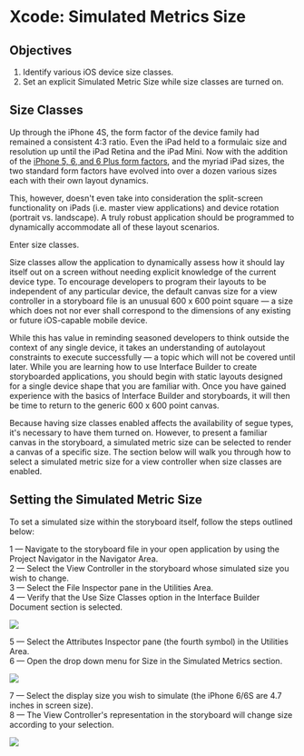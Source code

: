 # Xcode: Simulated Metrics Size

## Objectives

1. Identify various iOS device size classes.
2. Set an explicit Simulated Metric Size while size classes are turned on.

## Size Classes

Up through the iPhone 4S, the form factor of the device family had remained a consistent 4:3 ratio. Even the iPad held to a formulaic size and resolution up until the iPad Retina and the iPad Mini. Now with the addition of the [iPhone 5, 6, and 6 Plus form factors](http://www.paintcodeapp.com/news/ultimate-guide-to-iphone-resolutions), and the myriad iPad sizes, the two standard form factors have evolved into over a dozen various sizes each with their own layout dynamics.

This, however, doesn't even take into consideration the split-screen functionality on iPads (i.e. master view applications) and device rotation (portrait vs. landscape). A truly robust application should be programmed to dynamically accommodate all of these layout scenarios.

Enter size classes.

Size classes allow the application to dynamically assess how it should lay itself out on a screen without needing explicit knowledge of the current device type. To encourage developers to program their layouts to be independent of any particular device, the default canvas size for a view controller in a storyboard file is an unusual 600 x 600 point square — a size which does not nor ever shall correspond to the dimensions of any existing or future iOS-capable mobile device.

While this has value in reminding seasoned developers to think outside the context of any single device, it takes an understanding of autolayout constraints to execute successfully — a topic which will not be covered until later. While you are learning how to use Interface Builder to create storyboarded applications, you should begin with static layouts designed for a single device shape that you are familiar with. Once you have gained experience with the basics of Interface Builder and storyboards, it will then be time to return to the generic 600 x 600 point canvas.

Because having size classes enabled affects the availability of segue types, it's necessary to have them turned on. However, to present a familiar canvas in the storyboard, a simulated metric size can be selected to render a canvas of a specific size. The section below will walk you through how to select a simulated metric size for a view controller when size classes are enabled.

## Setting the Simulated Metric Size

To set a simulated size within the storyboard itself, follow the steps outlined below:

1 — Navigate to the storyboard file in your open application by using the Project Navigator in the Navigator Area.  
2 — Select the View Controller in the storyboard whose simulated size you wish to change.  
3 — Select the File Inspector pane in the Utilities Area.  
4 — Verify that the Use Size Classes option in the Interface Builder Document section is selected.

![](https://curriculum-content.s3.amazonaws.com/ios-segues-and-nav-controllers-unit/xcode_verify_size_classes.png)

5 — Select the Attributes Inspector pane (the fourth symbol) in the Utilities Area.  
6 — Open the drop down menu for Size in the Simulated Metrics section.

![](https://curriculum-content.s3.amazonaws.com/ios-segues-and-nav-controllers-unit/xcode_size_menu.png)

7 — Select the display size you wish to simulate (the iPhone 6/6S are 4.7 inches in screen size).  
8 — The View Controller's representation in the storyboard will change size according to your selection.

![](https://curriculum-content.s3.amazonaws.com/ios-segues-and-nav-controllers-unit/xcode_size_iphone6.png
)